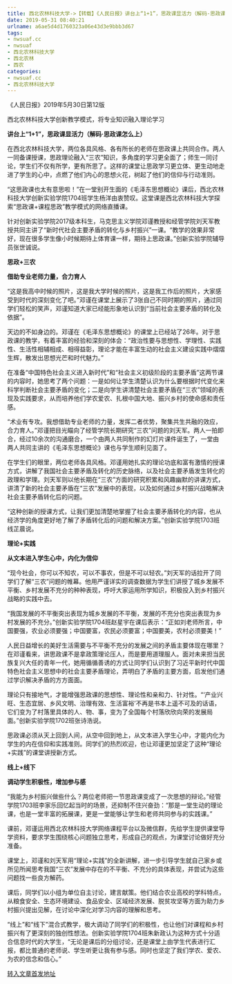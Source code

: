 ```yaml
---
title: 西北农林科技大学->【转载】《人民日报》讲台上“1+1”，思政课显活力（解码·思政课怎么上） | nwsuaf.cc
date: 2019-05-31 08:40:21
urlname: a6ae5d4d1760323a06e43d3e9bbb3d67
tags: 
- nwsuaf.cc
- nwsuaf
- 西北农林科技大学
- 西北农林
- 西农
categories:
- nwsuaf.cc
- 西北农林科技大学
---
```



《人民日报》2019年5月30日第12版

西北农林科技大学创新教学模式，将专业知识融入理论学习

**讲台上“1+1”，思政课显活力（解码·思政课怎么上）**

在西北农林科技大学，两位各具风格、各有所长的老师在思政课上共同合作。两人一同备课授课，思政理论融入“三农”知识，多角度的学习更全面了；师生一同讨论，学生们不仅有所学，更有所思了。这样的课堂让思政学习更立体、更生动地走进了学生的心中，点燃了他们内心的思想火花，树起了他们的信仰与行动准则。

“这思政课也太有意思啦！”在一堂别开生面的《毛泽东思想概论》课后，西北农林科技大学创新实验学院1704班学生杨洋由衷赞叹。这堂课是西北农林科技大学探索“思政课+课程思政”教学模式的网络直播课。

针对创新实验学院2017级本科生，马克思主义学院邓谨教授和经管学院刘天军教授共同主讲了“新时代社会主要矛盾的转化与乡村振兴”一课。“教学的效果非常好，现在很多学生像小时候期待上体育课一样，期待上思政课。”创新实验学院辅导员张世诚说。

**思政+三农**

**借助专业老师力量，合力育人**

“这是我高中时候的照片，这是我大学时候的照片，这是我工作后的照片，大家感受到时代的深刻变化了吧。”邓谨在课堂上展示了3张自己不同时期的照片，通过同学们轻松的笑声，邓谨知道大家已经能形象地认识到“当前社会主要矛盾的转化及依据”。

天边的不如身边的。邓谨在《毛泽东思想概论》的课堂上已经站了26年。对于思政课的教学，有着丰富的经验和深刻的体会：“政治性要与思想性、学理性、实践性、生活性相辅相成、相得益彰，理论才能在丰富生动的社会主义建设实践中熠熠生辉，散发出思想光芒和时代魅力。”

在准备“中国特色社会主义进入新时代”和“社会主义初级阶段的主要矛盾”这两节课的内容时，她思考了两个问题：一是如何让学生清楚认识为什么要根据时代变化来科学判断社会主要矛盾的变化；二是向学生讲清楚社会主要矛盾在“三农”领域的表现及实践要求，从而培养他们学农爱农、扎根中国大地、振兴乡村的使命感和责任感。

“术业有专攻。我想借助专业老师的力量，发挥二者优势，聚集共生共融的效应，合力育人。”邓谨把目光瞄向了经管学院长期研究“三农”问题的刘天军。两人一拍即合，经过10余次的沟通磨合，一个由两人共同制作的幻灯片课件诞生了，一堂由两人共同主讲的《毛泽东思想概论》课也与学生顺利见面了。

在学生们的眼里，两位老师各具风格。邓谨用她扎实的理论功底和富有激情的授课方式，讲解了我国社会主要矛盾及转化的历史脉络，以及社会主要矛盾发生转化的政理和学理。刘天军则以他长期在“三农”方面的研究积累和风趣幽默的讲课方式，讲清了新的社会主要矛盾在“三农”发展中的表现，以及如何通过乡村振兴战略解决社会主要矛盾转化后的问题。

“这种创新的授课方式，让我们更加清楚地掌握了社会主要矛盾转化的内容，也从经济学的角度更好地了解了矛盾转化后的问题和解决方案。”创新实验学院1703班线芷晨说。

**理论+实践**

**从文本进入学生心中，内化为信仰**

“现今社会，你可以不知农，可以不事农，但是不可以轻农。”刘天军的话拉开了同学们了解“三农”问题的帷幕。他用严谨详实的调查数据为学生们讲授了城乡发展不平衡、乡村发展不充分的种种表现，呼吁大家运用所学知识，积极投入到乡村振兴战略的实践中去。

“我国发展的不平衡突出表现为城乡发展的不平衡，发展的不充分也突出表现为乡村发展的不充分。”创新实验学院1704班赵星宇在课后表示：“正如刘老师所言，中国要强，农业必须要强；中国要富，农民必须要富；中国要美，农村必须要美！”

人民日益增长的美好生活需要与不平衡不充分的发展之间的矛盾主要体现在哪里？在邓谨看来，讲思政课不是拿政策理论压人，而是要用道理服人。面对未来担当民族复兴大任的青年一代，她用循循善诱的方式让同学们认识到了习近平新时代中国特色社会主义思想中的社会主要矛盾理论，弄明白了矛盾的主要方面，启发他们通过学识解决矛盾的方方面面。

理论只有接地气，才能增强思政课的思想性、理论性和亲和力、针对性。“‘产业兴旺、生态宜居、乡风文明、治理有效、生活富裕’不再是书本上遥不可及的话语，它们变为了村落里具体的人、物、事，变为了全国每个村落欣欣向荣的发展局面。”创新实验学院1702班张诗浩说。

思政课必须从天上回到人间，从空中回到地上，从文本进入学生心中，才能内化为学生的内在信仰和实践准则。同学们的热烈欢迎，也让邓谨更加坚定了这种“理论+实践”的课堂讲授新方式。

**线上+线下**

**调动学生积极性，增加参与感**

“我能为乡村振兴做些什么？两位老师把一节思政课变成了一次思想的辩论。”经管学院1703班李家乐回忆起当时的场景，还抑制不住兴奋劲：“那是一堂生动的理论课，也是一堂丰富的拓展课，更是一堂能够让学生和老师共同参与的实践课。”

课前，邓谨运用西北农林科技大学网络课程平台以及微信群，先给学生提供课堂导学资料，要求学生围绕核心问题独立思考，形成自己的观点，为课堂讨论做好充分准备。

课堂上，邓谨和刘天军用“理论+实践”的全新讲解，进一步引导学生就自己家乡或所见所闻思考我国“三农”发展中存在的不平衡、不充分的具体表现，并尝试为这些问题找一些良方解药。

课后，同学们以小组为单位自主讨论，建言献策。他们结合农业高校的学科特点，从粮食安全、生态环境建设、食品安全、区域经济发展、脱贫攻坚等方面为助力乡村振兴提出见解，在讨论中深化对学习内容的理解和思考。

“线上”和“线下”混合式教学，极大调动了同学们的积极性，也让他们对课程和乡村振兴有了更深刻的独创性想法。创新实验学院1704班朱新政认为这种方式十分适合信息时代的大学生，“无论是课后的分组讨论，还是课堂上由学生代表进行汇报，都比普通的老师说、学生听更让我有参与感。同时也坚定了我们学农、爱农、为农的信念和信心。”





[转入文章首发地址](https://news.nwsuaf.edu.cn/xnxw/89928.htm)